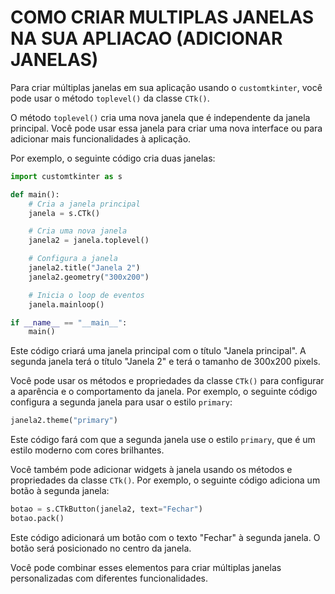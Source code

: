 # COMO CRIAR MULTIPLAS JANELAS NA SUA APLIACAO (ADICIONAR JANELAS)
Para criar múltiplas janelas em sua aplicação usando o `customtkinter`, você pode usar o método `toplevel()` da classe `CTk()`.

O método `toplevel()` cria uma nova janela que é independente da janela principal. Você pode usar essa janela para criar uma nova interface ou para adicionar mais funcionalidades à aplicação.

Por exemplo, o seguinte código cria duas janelas:

```python
import customtkinter as s

def main():
    # Cria a janela principal
    janela = s.CTk()

    # Cria uma nova janela
    janela2 = janela.toplevel()

    # Configura a janela
    janela2.title("Janela 2")
    janela2.geometry("300x200")

    # Inicia o loop de eventos
    janela.mainloop()

if __name__ == "__main__":
    main()
```

Este código criará uma janela principal com o título "Janela principal". A segunda janela terá o título "Janela 2" e terá o tamanho de 300x200 pixels.

Você pode usar os métodos e propriedades da classe `CTk()` para configurar a aparência e o comportamento da janela. Por exemplo, o seguinte código configura a segunda janela para usar o estilo `primary`:

```python
janela2.theme("primary")
```

Este código fará com que a segunda janela use o estilo `primary`, que é um estilo moderno com cores brilhantes.

Você também pode adicionar widgets à janela usando os métodos e propriedades da classe `CTk()`. Por exemplo, o seguinte código adiciona um botão à segunda janela:

```python
botao = s.CTkButton(janela2, text="Fechar")
botao.pack()
```

Este código adicionará um botão com o texto "Fechar" à segunda janela. O botão será posicionado no centro da janela.

Você pode combinar esses elementos para criar múltiplas janelas personalizadas com diferentes funcionalidades.